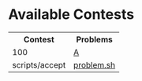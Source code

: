 # Available Contests

<table><tr><th>Contest</th><th>Problems</th></tr><tr><td>100</td><td><a href="https://open-competitive-coding.github.io/problem-set/100/A/">A</a> </td></tr><tr><td>scripts/accept</td><td><a href="https://open-competitive-coding.github.io/problem-set/scripts/accept/problem.sh/">problem.sh</a> </td></tr></table>
